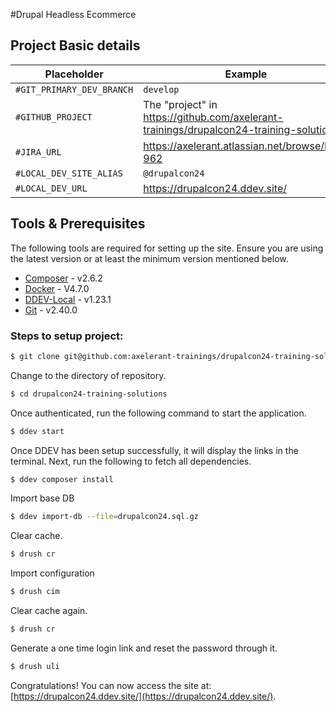 #Drupal Headless Ecommerce

## Project Basic details

| Placeholder | Example |
| --- | --- |
| `#GIT_PRIMARY_DEV_BRANCH` | `develop` |
| `#GITHUB_PROJECT` | The "project" in https://github.com/axelerant-trainings/drupalcon24-training-solutions |
| `#JIRA_URL` | https://axelerant.atlassian.net/browse/LDT-962 |
| `#LOCAL_DEV_SITE_ALIAS` | `@drupalcon24` |
| `#LOCAL_DEV_URL` | https://drupalcon24.ddev.site/ |

## Tools & Prerequisites

The following tools are required for setting up the site. Ensure you are using
the latest version or at least the minimum version mentioned below.
* [Composer](https://getcomposer.org/download/) - v2.6.2
* [Docker](https://docs.docker.com/install/) - V4.7.0
* [DDEV-Local](https://ddev.readthedocs.io/en/stable/#installation) - v1.23.1
* [Git](https://git-scm.com/book/en/v2/Getting-Started-Installing-Git) - v2.40.0


### Steps to setup project:

```bash
$ git clone git@github.com:axelerant-trainings/drupalcon24-training-solutions.git
```
Change to the directory of repository.

```bash
$ cd drupalcon24-training-solutions
```

Once authenticated, run the following command to start the application.

```bash
$ ddev start
```
Once DDEV has been setup successfully, it will display the links in the
terminal. Next, run the following to fetch all dependencies.

```bash
$ ddev composer install
```

Import base DB
```bash
$ ddev import-db --file=drupalcon24.sql.gz
```

Clear cache.

```bash
$ drush cr
```

Import configuration
```bash
$ drush cim
```

Clear cache again.
```bash
$ drush cr
```

Generate a one time login link and reset the password through it.

```bash
$ drush uli
```

Congratulations! You can now access the site at: [https://drupalcon24.ddev.site/](https://drupalcon24.ddev.site/).
